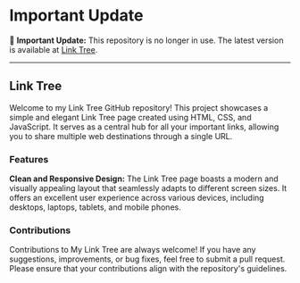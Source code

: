 # Important Update

🌟 **Important Update:** This repository is no longer in use. The latest version is available at [Link Tree](https://github.com/RhythmusByte/LinkTree).

---

## Link Tree

Welcome to my Link Tree GitHub repository! This project showcases a simple and elegant Link Tree page created using HTML, CSS, and JavaScript. It serves as a central hub for all your important links, allowing you to share multiple web destinations through a single URL.

### Features

**Clean and Responsive Design:** The Link Tree page boasts a modern and visually appealing layout that seamlessly adapts to different screen sizes. It offers an excellent user experience across various devices, including desktops, laptops, tablets, and mobile phones.

### Contributions

Contributions to My Link Tree are always welcome! If you have any suggestions, improvements, or bug fixes, feel free to submit a pull request. Please ensure that your contributions align with the repository's guidelines.
